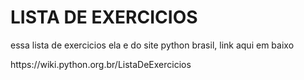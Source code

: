 # LISTA DE EXERCICIOS 
<p> essa lista de exercicios ela e do site python brasil, link aqui em baixo</p>
<a>https://wiki.python.org.br/ListaDeExercicios</a>
